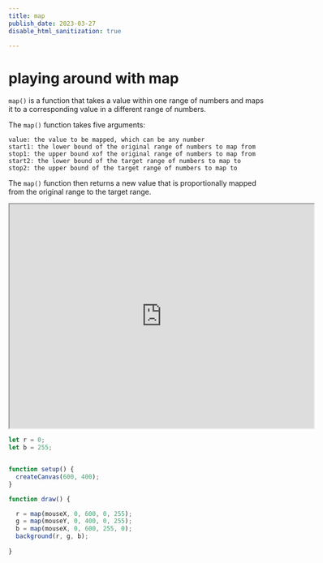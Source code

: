 ```yaml
---
title: map
publish_date: 2023-03-27
disable_html_sanitization: true

---
```

# playing around with map


`map()` is a function that takes a value within one range of numbers and maps it to a corresponding value in a different range of numbers.

The `map()` function takes five arguments:

    value: the value to be mapped, which can be any number
    start1: the lower bound of the original range of numbers to map from
    stop1: the upper bound xof the original range of numbers to map from
    start2: the lower bound of the target range of numbers to map to
    stop2: the upper bound of the target range of numbers to map to

The `map()` function then returns a new value that is proportionally mapped from the original range to the target range.

<iframe width="600" height="442" src="https://editor.p5js.org/MeowingDavis/full/mdrgHxsn8"></iframe>

```javascript
let r = 0;
let b = 255;


function setup() {
  createCanvas(600, 400);
}

function draw() {

  r = map(mouseX, 0, 600, 0, 255);
  g = map(mouseY, 0, 400, 0, 255);
  b = map(mouseX, 0, 600, 255, 0);
  background(r, g, b);
 
}
```